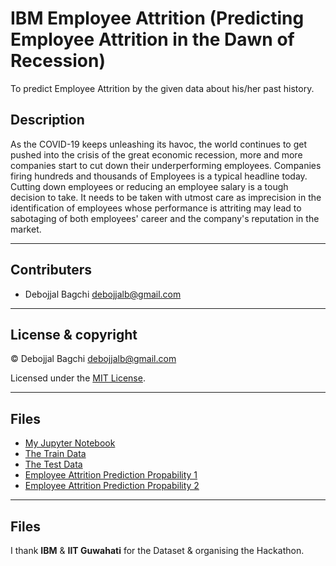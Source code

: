 # IBM Employee Attrition (Predicting Employee Attrition in the Dawn of Recession)
To predict Employee Attrition by the given data about his/her past history.

## Description

As the COVID-19 keeps unleashing its havoc, the world continues to get pushed into the crisis of the great economic recession, more and more companies start to cut down their underperforming employees. Companies firing hundreds and thousands of Employees is a typical headline today. Cutting down employees or reducing an employee salary is a tough decision to take. It needs to be taken with utmost care as imprecision in the identification of employees whose performance is attriting may lead to sabotaging of both employees' career and the company's reputation in the market.

---

## Contributers

- Debojjal Bagchi <debojjalb@gmail.com>

---

## License & copyright

© Debojjal Bagchi <debojjalb@gmail.com>

Licensed under the [MIT License](LICENSE).

---

## Files

* [My Jupyter Notebook](IBM_ATTRITION_SummerAnalytics.ipynb)
* [The Train Data](train.csv)
* [The Test Data](test.csv)
* [Employee Attrition Prediction Propability 1](XGB_FINAL_SUBMISSION_1)
* [Employee Attrition Prediction Propability 2](lgbm_final_submission)

---

## Files

I thank **IBM** & **IIT Guwahati** for the Dataset & organising the Hackathon.

